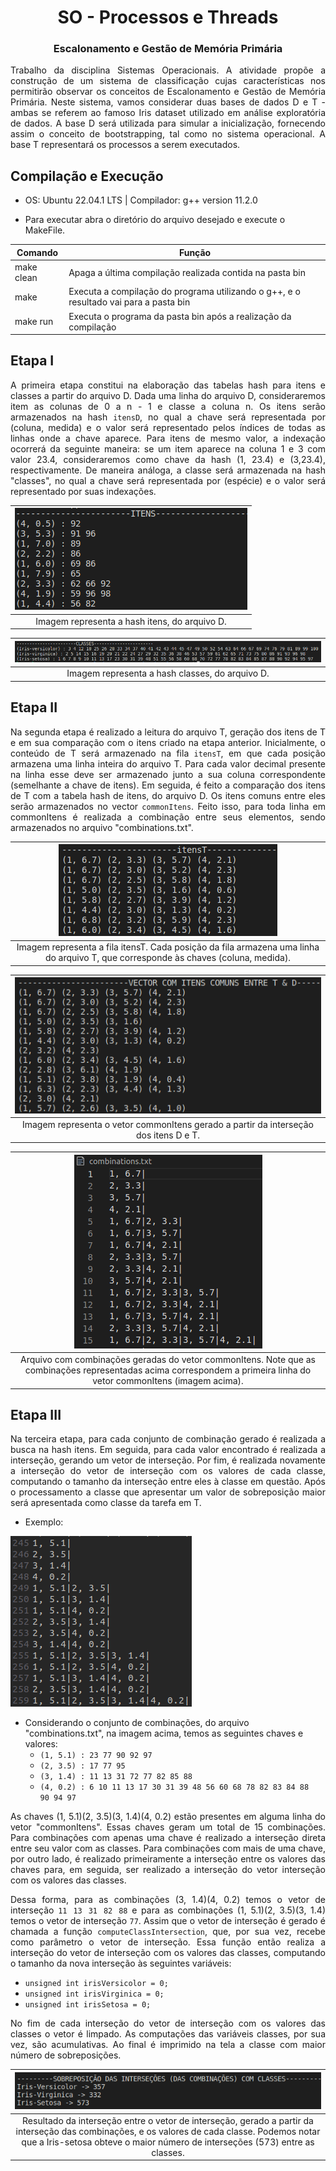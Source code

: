 <h1 align="center">SO - Processos e Threads</h1>

<h3 align ="center">Escalonamento e Gestão de Memória Primária</h3>

<p align="justify">Trabalho da disciplina Sistemas Operacionais. A atividade propõe a construção de um sistema de classificação cujas características nos permitirão observar os conceitos de Escalonamento e Gestão de Memória Primária. Neste sistema, vamos considerar duas bases de dados D e T - ambas se referem ao famoso Iris dataset utilizado em análise exploratória de dados. A base D será utilizada para simular a inicialização, fornecendo assim o conceito de bootstrapping, tal como no sistema operacional. A base T representará os processos a serem executados.</p>

<h2 align="left">Compilação e Execução</h2>

- OS: Ubuntu 22.04.1 LTS | Compilador: g++ version 11.2.0

- Para executar abra o diretório do arquivo desejado e execute o MakeFile.

| Comando    | Função                                                                                  |
| ---------- | --------------------------------------------------------------------------------------- |
| make clean | Apaga a última compilação realizada contida na pasta bin                                |
| make       | Executa a compilação do programa utilizando o g++, e o resultado vai para a pasta bin   |
| make run   | Executa o programa da pasta bin após a realização da compilação                         |
                
<h2 align ="left">Etapa I</h2>

<p align="justify">A primeira etapa constitui na elaboração das tabelas hash para itens e classes a partir do arquivo D. Dada uma linha do arquivo D, consideraremos item as colunas de 0 a n - 1 e classe a coluna n. Os itens serão armazenados na hash <code>itensD</code>, no qual a chave será representada por (coluna, medida) e o valor será representado pelos índices de todas as linhas onde a chave aparece. Para itens de mesmo valor, a indexação ocorrerá da seguinte maneira: se um item aparece na coluna 1 e 3 com valor 23.4, consideraremos como chave da hash (1, 23.4) e (3,23.4), respectivamente. De maneira análoga, a classe será armazenada na hash "classes", no qual a chave será representada por (espécie) e o valor será representado por suas indexações.</p>

| ![e1-itensD.png](./images/e1-itensD.png?width="400") | 
|:--:| 
| Imagem representa a hash itens, do arquivo D. |

| ![e1-classes.png](./images/e1-classes.png?width="400") | 
|:--:| 
| Imagem representa a hash classes, do arquivo D. |

<h2 align ="left">Etapa II</h2>

<p align="justify">Na segunda etapa é realizado a leitura do arquivo T, geração dos itens de T e em sua comparação com o itens criado na etapa anterior. Inicialmente, o conteúdo de T será armazenado na fila <code>itensT</code>, em que cada posição armazena uma linha inteira do arquivo T. Para cada valor decimal presente na linha esse deve ser armazenado junto a sua coluna correspondente (semelhante a chave de itens). Em seguida, é feito a comparação dos itens de T com a tabela hash de itens, do arquivo D. Os itens comuns entre eles serão armazenados no vector <code>commonItens</code>. Feito isso, para toda linha em commonItens é realizada a combinação entre seus elementos, sendo armazenados no arquivo "combinations.txt".</p>

| ![e2-itensT.png](./images/e2-itensT.png?width="400") | 
|:--:| 
| Imagem representa a fila itensT. Cada posição da fila armazena uma linha do arquivo T, que corresponde às chaves (coluna, medida). |

| ![e2-intersectionDeT.png](./images/e2-intersectionDeT.png?width="400") | 
|:--:| 
| Imagem representa o vetor commonItens gerado a partir da interseção dos itens D e T. |

| ![e2-combinations.png](./images/e2-combinations.png?width="400") | 
|:--:| 
| Arquivo com combinações geradas do vetor commonItens. Note que as combinações representadas acima correspondem a primeira linha do vetor commonItens (imagem acima). | 

<h2 align ="left">Etapa III</h2>

<p align="justify">Na terceira etapa, para cada conjunto de combinação gerado é realizada a busca na hash itens. Em seguida, para cada valor encontrado é realizada a interseção, gerando um vetor de interseção. Por fim, é realizada novamente a interseção do vetor de interseção com os valores de cada classe, computando o tamanho da interseção entre eles à classe em questão. Após o processamento a classe que apresentar um valor de sobreposição maior será apresentada como classe da tarefa em T.</p>

* Exemplo:

![e3-combinations-example.png](./images/e3-combinations-example.png?width="400")

- Considerando o conjunto de combinações, do arquivo "combinations.txt", na imagem acima, temos as seguintes chaves e valores:
  -  <code>(1, 5.1) : 23 77 90 92 97</code>
  -  <code>(2, 3.5) : 17 77 95</code>
  -  <code>(3, 1.4) : 11 13 31 72 77 82 85 88</code>
  -  <code>(4, 0.2) : 6 10 11 13 17 30 31 39 48 56 60 68 78 82 83 84 88 90 94 97</code>
  
<p align="justify">As chaves (1, 5.1)(2, 3.5)(3, 1.4)(4, 0.2) estão presentes em alguma linha do vetor "commonItens". Essas chaves geram um total de 15 combinações. Para combinações com apenas uma chave é realizado a interseção direta entre seu valor com as classes. Para combinações com mais de uma chave, por outro lado, é realizado primeiramente a interseção entre os valores das chaves para, em seguida, ser realizado a interseção do vetor interseção com os valores das classes.</p>
  
<p align="justify">Dessa forma, para as combinações (3, 1.4)(4, 0.2) temos o vetor de interseção <code>11 13 31 82 88</code> e para as combinações (1, 5.1)(2, 3.5)(3, 1.4) temos o vetor de interseção <code>77</code>. Assim que o vetor de interseção é gerado é chamada a função <code>computeClassIntersection</code>, que, por sua vez, recebe como parâmetro o vetor de interseção. Essa função então realiza a interseção do vetor de interseção com os valores das classes, computando o tamanho da nova interseção às seguintes variáveis: </p>
  
  - <code>unsigned int irisVersicolor = 0;</code>
  - <code>unsigned int irisVirginica = 0;</code>
  - <code>unsigned int irisSetosa = 0;</code>
  
<p align="justify">No fim de cada interseção do vetor de interseção com os valores das classes o vetor é limpado. As computações das variáveis classes, por sua vez, são acumulativas. Ao final é imprimido na tela a classe com maior número de sobreposições.</p>

| ![e3-sobreposicao.png](./images/e3-sobreposicao.png?width="400") | 
|:--:| 
| Resultado da interseção entre o vetor de interseção, gerado a partir da interseção das combinações, e os valores de cada classe. Podemos notar que a Iris-setosa obteve o maior número de interseções (573) entre as classes. |
